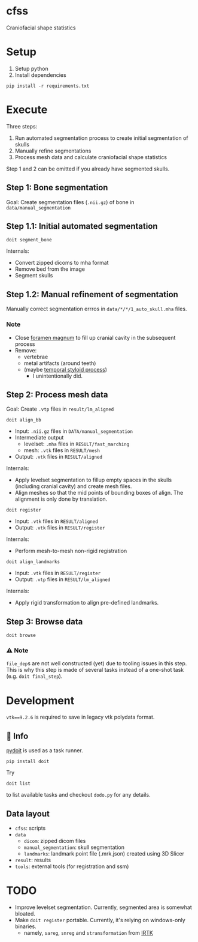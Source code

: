 # cfss
Craniofacial shape statistics

# Setup
1. Setup python
2. Install dependencies
```shell
pip install -r requirements.txt
```

# Execute
Three steps:

1. Run automated segmentation process to create initial segmentation of skulls
2. Manually refine segmentations
3. Process mesh data and calculate craniofacial shape statistics

Step 1 and 2 can be omitted if you already have segmented skulls.

## Step 1: Bone segmentation
Goal: Create segmentation files (`.nii.gz`) of bone in `data/manual_segmentation`

## Step 1.1: Initial automated segmentation
```shell
doit segment_bone
```

Internals:
- Convert zipped dicoms to mha format
- Remove bed from the image
- Segment skulls

## Step 1.2: Manual refinement of segmentation
Manually correct segmentation errros in `data/*/*/1_auto_skull.mha` files.

### Note
- Close [foramen magnum](https://en.wikipedia.org/wiki/Foramen_magnum) to fill up cranial cavity in the subsequent process
- Remove:
    - vertebrae
    - metal artifacts (around teeth)
    - (maybe [temporal styloid process](https://en.wikipedia.org/wiki/Temporal_styloid_process))
        - I unintentionally did.

## Step 2: Process mesh data
Goal: Create `.vtp` files in `result/lm_aligned`

```shell
doit align_bb
```
- Input: `.nii.gz` files in `DATA/manual_segmentation`
- Intermediate output
  - levelset: `.mha` files in `RESULT/fast_marching`
  - mesh: `.vtk` files in `RESULT/mesh`
- Output: `.vtk` files in `RESULT/aligned`

Internals:
- Apply levelset segmentation to fillup empty spaces in the skulls (including cranial cavity) and create mesh files.
- Align meshes so that the mid points of bounding boxes of align. The alignment is only done by translation.

```shell
doit register
```

- Input: `.vtk` files in `RESULT/aligned`
- Output: `.vtk` files in `RESULT/register`

Internals:
- Perform mesh-to-mesh non-rigid registration

```shell
doit align_landmarks
```


- Input: `.vtk` files in `RESULT/register`
- Output: `.vtp` files in `RESULT/lm_aligned`


Internals:
- Apply rigid transformation to align pre-defined landmarks.

## Step 3: Browse data
```shell
doit browse
```

### ⚠️ Note

`file_dep`s are not well constructed (yet) due to tooling issues in this step.
This is why this step is made of several tasks instead of a one-shot task (e.g. `doit final_step`).

# Development
`vtk==9.2.6` is required to save in legacy vtk polydata format.

## 🚸 Info
[pydoit](https://pydoit.org/) is used as a task runner.
```shell
pip install doit
```

Try
```shell
doit list
```
to list available tasks and checkout `dodo.py` for any details.

## Data layout
- `cfss`: scripts
- `data`
    - `dicom`: zipped dicom files
    - `manual_segmentation`: skull segmentation
    - `landmarks`: landmark point file (.mrk.json) created using 3D Slicer
- `result`: results
- `tools`: external tools (for registration and ssm)


# TODO
- Improve levelset segmentation. Currently, segmented area is somewhat bloated.
- Make `doit register` portable. Currently, it's relying on windows-only binaries.
  - namely, `sareg`, `snreg` and `stransformation` from [IRTK](https://github.com/BioMedIA/IRTK)
